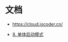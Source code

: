 # 文档

* https://cloud.iocoder.cn/

* [8. 单体启动模式](https://cloud.iocoder.cn/quick-start/#_8-%E5%8D%95%E4%BD%93%E5%90%AF%E5%8A%A8%E6%A8%A1%E5%BC%8F)



